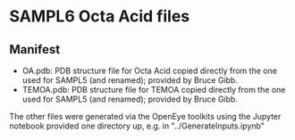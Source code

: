 # SAMPL6 Octa Acid files

## Manifest
- OA.pdb: PDB structure file for Octa Acid copied directly from the one used for SAMPL5 (and renamed); provided by Bruce Gibb.
- TEMOA.pdb: PDB structure file for TEMOA copied directly from the one used for SAMPL5 (and renamed); provided by Bruce Gibb.

The other files were generated via the OpenEye toolkits using the Jupyter notebook provided one directory up, e.g. in "../GenerateInputs.ipynb"
